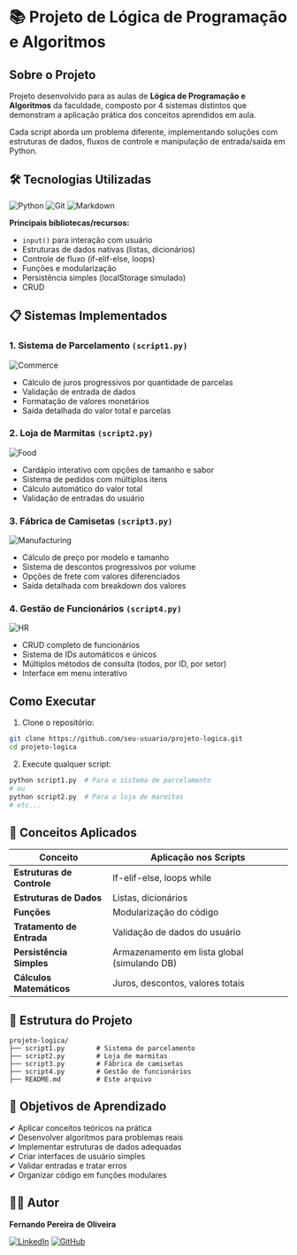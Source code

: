 # 📚 Projeto de Lógica de Programação e Algoritmos

## Sobre o Projeto

Projeto desenvolvido para as aulas de **Lógica de Programação e Algoritmos** da faculdade, composto por 4 sistemas distintos que demonstram a aplicação prática dos conceitos aprendidos em aula.

Cada script aborda um problema diferente, implementando soluções com estruturas de dados, fluxos de controle e manipulação de entrada/saída em Python.

## 🛠 Tecnologias Utilizadas

![Python](https://img.shields.io/badge/Python-3776AB?style=for-the-badge&logo=python&logoColor=white)
![Git](https://img.shields.io/badge/Git-F05032?style=for-the-badge&logo=git&logoColor=white)
![Markdown](https://img.shields.io/badge/Markdown-000000?style=for-the-badge&logo=markdown&logoColor=white)

**Principais bibliotecas/recursos:**
- `input()` para interação com usuário
- Estruturas de dados nativas (listas, dicionários)
- Controle de fluxo (if-elif-else, loops)
- Funções e modularização
- Persistência simples (localStorage simulado)
- CRUD

## 📋 Sistemas Implementados

### 1. **Sistema de Parcelamento** `(script1.py)`
![Commerce](https://img.shields.io/badge/Module-E--commerce-FF9900?style=flat)

- Cálculo de juros progressivos por quantidade de parcelas
- Validação de entrada de dados
- Formatação de valores monetários
- Saída detalhada do valor total e parcelas

### 2. **Loja de Marmitas** `(script2.py)`
![Food](https://img.shields.io/badge/Module-Food_Business-00AA00?style=flat)

- Cardápio interativo com opções de tamanho e sabor
- Sistema de pedidos com múltiplos itens
- Cálculo automático do valor total
- Validação de entradas do usuário

### 3. **Fábrica de Camisetas** `(script3.py)`
![Manufacturing](https://img.shields.io/badge/Module-Manufacturing-0055AA?style=flat)

- Cálculo de preço por modelo e tamanho
- Sistema de descontos progressivos por volume
- Opções de frete com valores diferenciados
- Saída detalhada com breakdown dos valores

### 4. **Gestão de Funcionários** `(script4.py)`
![HR](https://img.shields.io/badge/Module-HR_Management-AA00AA?style=flat)

- CRUD completo de funcionários
- Sistema de IDs automáticos e únicos
- Múltiplos métodos de consulta (todos, por ID, por setor)
- Interface em menu interativo

## Como Executar

1. Clone o repositório:
```bash
git clone https://github.com/seu-usuario/projeto-logica.git
cd projeto-logica
```

2. Execute qualquer script:
```bash
python script1.py  # Para o sistema de parcelamento
# ou
python script2.py  # Para a loja de marmitas
# etc...
```

## 📌 Conceitos Aplicados

| Conceito | Aplicação nos Scripts |
|----------|-----------------------|
| **Estruturas de Controle** | If-elif-else, loops while |
| **Estruturas de Dados** | Listas, dicionários |
| **Funções** | Modularização do código |
| **Tratamento de Entrada** | Validação de dados do usuário |
| **Persistência Simples** | Armazenamento em lista global (simulando DB) |
| **Cálculos Matemáticos** | Juros, descontos, valores totais |

## 📝 Estrutura do Projeto

```
projeto-logica/
├── script1.py        # Sistema de parcelamento
├── script2.py        # Loja de marmitas
├── script3.py        # Fábrica de camisetas
├── script4.py        # Gestão de funcionários
├── README.md         # Este arquivo
```

## 🎯 Objetivos de Aprendizado

✔ Aplicar conceitos teóricos na prática  
✔ Desenvolver algoritmos para problemas reais  
✔ Implementar estruturas de dados adequadas  
✔ Criar interfaces de usuário simples  
✔ Validar entradas e tratar erros  
✔ Organizar código em funções modulares  

## 👨‍💻 Autor

**Fernando Pereira de Oliveira**  

[![LinkedIn](https://img.shields.io/badge/LinkedIn-0077B5?style=for-the-badge&logo=linkedin&logoColor=white)](https://www.linkedin.com/in/fernando-oliveira-612963245/)
[![GitHub](https://img.shields.io/badge/GitHub-100000?style=for-the-badge&logo=github&logoColor=white)](https://github.com/oliveira-fp)
